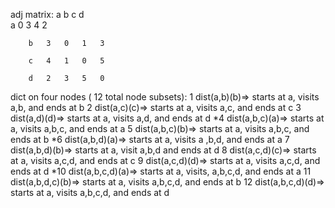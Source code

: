adj matrix: a   b   c   d   
        a   0   3   4   2   

        b   3   0   1   3   

        c   4   1   0   5   

        d   2   3   5   0   


dict on four nodes ( 12 total node subsets):
1   dist(a,b)(b)=>      starts at a, visits a,b, and ends at b
2   dist(a,c)(c)=>      starts at a, visits a,c, and ends at c
3   dist(a,d)(d)=>      starts at a, visits a,d, and ends at d
*4   dist(a,b,c)(a)=>    starts at a, visits a,b,c, and ends at a
5   dist(a,b,c)(b)=>    starts at a, visits a,b,c, and ends at b
*6   dist(a,b,d)(a)=>    starts at a, visits a ,b,d, and ends at a
7   dist(a,b,d)(b)=>    starts at a, visit a,b,d and ends at d
8   dist(a,c,d)(c)=>    starts at a, visits a,c,d, and ends at c
9   dist(a,c,d)(d)=>    starts at a, visits a,c,d, and ends at d
*10  dist(a,b,c,d)(a)=>  starts at a, visits, a,b,c,d, and ends at a
11  dist(a,b,d,c)(b)=>  starts at a, visits a,b,c,d, and ends at b
12  dist(a,b,c,d)(d)=>  starts at a, visits a,b,c,d, and ends at d